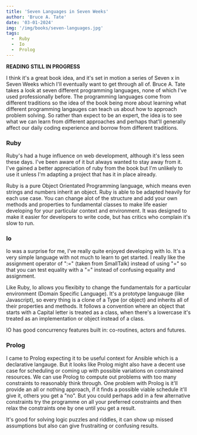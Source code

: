 ```yaml
---
title: 'Seven Languages in Seven Weeks'
author: 'Bruce A. Tate'
date: '03-01-2024'
img: '/img/books/seven-languages.jpg'
tags:
  -  Ruby
  -  Io
  -  Prolog
---
```


**READING STILL IN PROGRESS**

I think it's a great book idea, and it's set in motion a series of Seven x in Seven Weeks which I'll eventually want to get through all of. Bruce A. Tate takes a look at seven different programming languages, none of which I've used professionally before. The programming languages come from different traditions so the idea of the book being more about learning what different programming langauges can teach us about how to approach problem solving. So rather than expect to be an expert, the idea is to see what we can learn from different approaches and perhaps that'll generally affect our daily coding experience and borrow from different traditions.

### Ruby

Ruby's had a huge influence on web development, although it's less seen these days. I've been aware of it but always wanted to stay away from it. I've gained a better appreciation of ruby from the book but I'm unlikely to use it unless I'm adapting a project that has it in place already. 

Ruby is a pure Object Orientated Programming language, which means even strings and numbers inherit an object. Ruby is able to be adapted heavily for each use case. You can change alot of the structure and add your own methods and properties to fundamental classes to make life easier developing for your particular context and environment. It was designed to make it easier for developers to write code, but has critics who complain it's slow to run.

### Io

Io was a surprise for me, I've really quite enjoyed developing with Io. It's a very simple language with not much to learn to get started. I really like the assignment operator of ":=" (taken from SmallTalk) instead of using "=" so that you can test equality with a "=" instead of confusing equality and assignment.

Like Ruby, Io allows you flexibity to change the fundamentals for a particular environment (Domain Specific Language). It's a prototype languauge (like Javascript), so every thing is a clone of a Type (or object) and inherits all of their properties and methods. It follows a convention where an object that starts with a Capital letter is treated as a class, when there's a lowercase it's treated as an implementation or object instead of a class.

IO has good concurrency features built in: co-routines, actors and futures.

### Prolog

I came to Prolog expecting it to be useful context for Ansible which is a declarative langauge. But it looks like Prolog might also have a decent use case for scheduling or coming up with possible variations on constrained resources. We can use Prolog to compute out problems with too many constraints to reasonably think through. One problem with Prolog is it'll provide an all or nothing approach, if it finds a possible viable schedule it'll give it, others you get a "no". But you could perhaps add in a few alternative constraints try the programme on all your preferred constraints and then relax the constraints one by one until you get a result.

It's good for solving logic puzzles and riddles, it can show up missed assumptions but also can give frustraiting or confusing results. 
